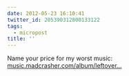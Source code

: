 ```yaml
---
date: 2012-05-23 16:10:41
twitter_id: 205390312800133122
tags:
  - micropost
title: ''
---
```


Name your price for my worst music: [music.madcrasher.com/album/leftover…](http://music.madcrasher.com/album/leftovers-and-underwear-b-sides-and-early-works)
